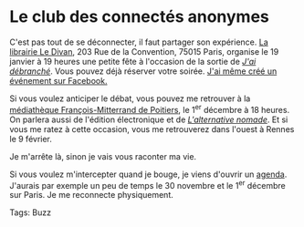 # Le club des connectés anonymes

C'est pas tout de se déconnecter, il faut partager son expérience. [La librairie Le Divan](http://www.librairie-ledivan.com/librairie.php), 203 Rue de la Convention, 75015 Paris, organise le 19 janvier à 19 heures une petite fête à l'occasion de la sortie de [*J'ai débranché*](http://blog.tcrouzet.com/jai-debranche/). Vous pouvez déjà réserver votre soirée. [J'ai même créé un événement sur Facebook.](http://www.facebook.com/events/193875637363586/)

Si vous voulez anticiper le débat, vous pouvez me retrouver à la [médiathèque François-Mitterrand de Poitiers](http://lepetiteconomiste.com/L-impact-du-numerique-dans-nos-3160), le 1<sup>er</sup> décembre à 18 heures. On parlera aussi de l'édition électronique et de [*L'alternative nomade*](http://blog.tcrouzet.com/alternative-nomade/). Et si vous me ratez à cette occasion, vous me retrouverez dans l'ouest à Rennes le 9 février.

Je m'arrête là, sinon je vais vous raconter ma vie.

Si vous voulez m'intercepter quand je bouge, je viens d'ouvrir un [agenda](http://blog.tcrouzet.com/agenda/). J'aurais par exemple un peu de temps le 30 novembre et le 1<sup>er</sup> décembre sur Paris. Je me reconnecte physiquement.

Tags: Buzz